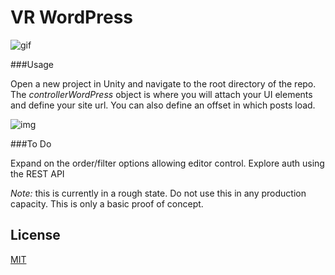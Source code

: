 VR WordPress
=======

![gif](https://i.imgur.com/7hZvhJP.gif)

###Usage

Open a new project in Unity and navigate to the root directory of the repo.
The *controllerWordPress* object is where you will attach your UI elements and define your site url. You can also define an offset in which posts load.

![img](https://i.imgur.com/LBdv8QA.jpg)

###To Do

Expand on the order/filter options allowing editor control.
Explore auth using the REST API

*Note:* this is currently in a rough state. Do not use this in any production capacity. This is only a basic proof of concept.

License
-------

[MIT](LICENSE.md)
